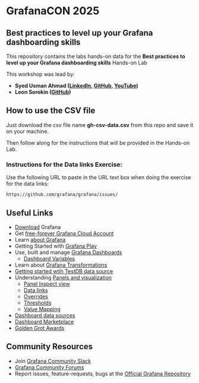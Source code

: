 # GrafanaCON 2025

## Best practices to level up your Grafana dashboarding skills

This repository contains the labs hands-on data for the **Best practices to level up your Grafana dashboarding skills** Hands-on Lab

This workshop was lead by:
- **Syed Usman Ahmad ([LinkedIn](https://www.linkedin.com/in/syed-usman-ahmad-b1415515/), [GitHub](https://github.com/usmangt), [YouTube](https://www.youtube.com/@freelinuxtutorials))**
- **Leon Sorokin ([GitHub](https://github.com/leeoniya/))**

## How to use the CSV file

Just download the csv file name **gh-csv-data.csv** from this repo and save it on your machine.

Then follow along for the instructions that will be provided in the Hands-on Lab.

### Instructions for the Data links Exercise:

Use the following URL to paste in the URL text box when doing the exercise for the data links:
```
https://github.com/grafana/grafana/issues/
```
## Useful Links

- [Download](https://grafana.com/grafana/download) Grafana
- Get [free-forever Grafana Cloud Account](https://grafana.com/get/)
- Learn [about Grafana](https://grafana.com/docs/grafana/latest/?pg=oss-graf&plcmt=hero-btn-2)
- Getting Started with [Grafana Play](https://play.grafana.org/)
- Use, built and manage [Grafana Dashboards](https://grafana.com/docs/grafana/latest/dashboards/)
  - [Dashboard Variables](https://grafana.com/docs/grafana/latest/dashboards/variables/)
- Learn about [Grafana Transformations](https://grafana.com/docs/grafana/latest/panels-visualizations/query-transform-data/transform-data/)
- [Getting started wtih TestDB data source](https://community.grafana.com/t/using-grafana-test-data-datasource-plugin-for-learning-and-testing-scenarios/107115/3)
- Understanding [Panels and visualization](https://grafana.com/docs/grafana/latest/panels-visualizations/)
  - [Panel Inspect view](https://grafana.com/docs/grafana/latest/panels-visualizations/panel-inspector/)
  - [Data links](https://grafana.com/docs/grafana/latest/panels-visualizations/configure-data-links/)
  - [Overrides](https://grafana.com/docs/grafana/latest/panels-visualizations/configure-overrides/)
  - [Thresholds](https://grafana.com/docs/grafana/latest/panels-visualizations/configure-thresholds/)
  - [Value Mapping](https://grafana.com/docs/grafana/latest/panels-visualizations/configure-value-mappings/)
- [Dashboard data sources](https://grafana.com/docs/grafana/latest/datasources/#dashboard)
- [Dashboard Marketplace](https://grafana.com/dashboards)
- [Golden Grot Awards](https://grafana.com/golden-grot-awards/)

## Community Resources
- Join [Grafana Community Slack](https://slack.grafana.com/)
- [Grafana Community Forums](https://community.grafana.com/)
- Report issues, feature-requests, bugs at the [Official Grafana Repository](https://github.com/orgs/grafana/grafana)
